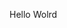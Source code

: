 Hello Wolrd
































































































































































































































































































































































































































































































































































































































































































































































































































